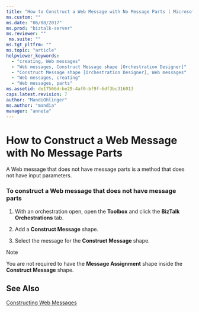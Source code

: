 ```yaml
---
title: "How to Construct a Web Message with No Message Parts | Microsoft Docs"
ms.custom: ""
ms.date: "06/08/2017"
ms.prod: "biztalk-server"
ms.reviewer: ""
 ms.suite: ""
ms.tgt_pltfrm: ""
ms.topic: "article"
helpviewer_keywords: 
  - "creating, Web messages"
  - "Web messages, Construct Message shape [Orchestration Designer]"
  - "Construct Message shape [Orchestration Designer], Web messages"
  - "Web messages, creating"
  - "Web messages, parts"
ms.assetid: de17566d-be29-4af0-bf9f-6df3bc316013
caps.latest.revision: 7
author: "MandiOhlinger"
ms.author: "mandia"
manager: "anneta"
---
```

# How to Construct a Web Message with No Message Parts
A Web message that does not have message parts is a method that does not have input parameters.  
  
### To construct a Web message that does not have message parts  
  
1.  With an orchestration open, open the **Toolbox** and click the **BizTalk Orchestrations** tab.  
  
2.  Add a **Construct Message** shape.  
  
3.  Select the message for the **Construct Message** shape.  
  
> [!NOTE]
>  You are not required to have the **Message Assignment** shape inside the **Construct Message** shape.  
  
## See Also  
 [Constructing Web Messages](../core/constructing-web-messages.md)